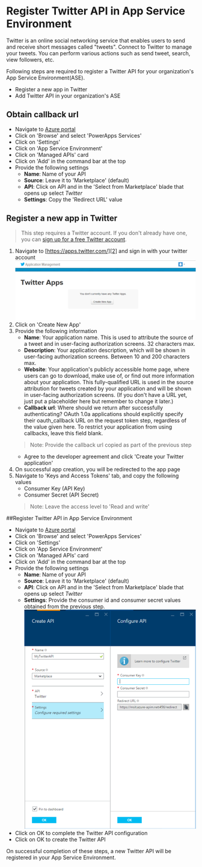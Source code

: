 <properties
	pageTitle="Register your organization's Twitter API"
	description="IT Doc: Register your organization's Twitter API"
	services="powerapps"
	documentationCenter="" 
	authors="rajram"
	manager="dwrede"
	editor=""/>

<tags
   ms.service="powerapps"
   ms.devlang="na"
   ms.topic="article"
   ms.tgt_pltfrm="na"
   ms.workload="na" 
   ms.date="11/03/2015"
   ms.author="rajram"/>

# Register Twitter API in App Service Environment

Twitter is an online social networking service that enables users to send and receive short messages called "tweets". Connect to Twitter to manage your tweets. You can perform various actions such as send tweet, search, view followers, etc.

Following steps are required to register a Twitter API for your organization's App Service Environment(ASE).

- Register a new app in Twitter
- Add Twitter API in your organization's ASE

## Obtain callback url
- Navigate to [Azure portal][4]
- Click on 'Browse' and select 'PowerApps Services'
- Click on 'Settings'
- Click on 'App Service Environment'
- Click on 'Managed APIs' card
- Click on 'Add' in the command bar at the top
- Provide the following settings
	- **Name**: Name of your API
	- **Source**: Leave it to 'Marketplace' (default)
	- **API**: Click on API and in the 'Select from Marketplace' blade that opens up select _Twitter_
	- **Settings**: Copy the 'Redirect URL' value

## Register a new app in Twitter
> This step requires a Twitter account. If you don't already have one, you can [sign up for a free Twitter account][1].


1. Navigate to [https://apps.twitter.com/][2] and sign in with your twitter account
![Twitter apps page][3]
2. Click on 'Create New App'
3. Provide the following information
	- **Name**: Your application name. This is used to attribute the source of a tweet and in user-facing authorization screens. 32 characters max.
	- **Description**: Your application description, which will be shown in user-facing authorization screens. Between 10 and 200 characters max.
	- **Website**: Your application's publicly accessible home page, where users can go to download, make use of, or find out more information about your application. This fully-qualified URL is used in the source attribution for tweets created by your application and will be shown in user-facing authorization screens. (If you don't have a URL yet, just put a placeholder here but remember to change it later.)
	- **Callback url**: Where should we return after successfully authenticating? OAuth 1.0a applications should explicitly specify their oauth_callback URL on the request token step, regardless of the value given here. To restrict your application from using callbacks, leave this field blank.
	> Note: Provide the callback url copied as part of the previous step
	- Agree to the developer agreement and click 'Create your Twitter application'
4. On successful app creation, you will be redirected to the app page
5. Navigate to 'Keys and Access Tokens' tab, and copy the following values
	- Consumer Key (API Key)
	- Consumer Secret (API Secret)
	> Note: Leave the access level to 'Read and write'

##Register Twitter API in App Service Environment
- Navigate to [Azure portal][4]
- Click on 'Browse' and select 'PowerApps Services'
- Click on 'Settings'
- Click on 'App Service Environment'
- Click on 'Managed APIs' card
- Click on 'Add' in the command bar at the top
- Provide the following settings
	- **Name**: Name of your API
	- **Source**: Leave it to 'Marketplace' (default)
	- **API**: Click on API and in the 'Select from Marketplace' blade that opens up select _Twitter_
	- **Settings**: Provide the consumer id and consumer secret values obtained from the previous step.
	![Configure twitter api][5]
- Click on OK to complete the Twitter API configuration
- Click on OK to create the Twitter API

On successful completion of these steps, a new Twitter API will be registered in your App Service Environment.

<!--References-->
[1]: https://twitter.com/signup
[2]: https://apps.twitter.com/
[3]: ./media/powerapps-register-apis-twitter/twitter-apps.PNG
[4]: https://portal.azure.com
[5]: ./media/powerapps-register-apis-twitter/configure-twitter-api.PNG